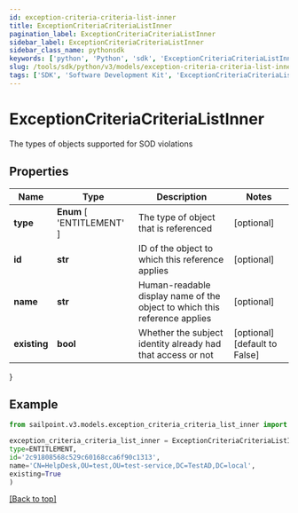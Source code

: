 ```yaml
---
id: exception-criteria-criteria-list-inner
title: ExceptionCriteriaCriteriaListInner
pagination_label: ExceptionCriteriaCriteriaListInner
sidebar_label: ExceptionCriteriaCriteriaListInner
sidebar_class_name: pythonsdk
keywords: ['python', 'Python', 'sdk', 'ExceptionCriteriaCriteriaListInner', 'ExceptionCriteriaCriteriaListInner'] 
slug: /tools/sdk/python/v3/models/exception-criteria-criteria-list-inner
tags: ['SDK', 'Software Development Kit', 'ExceptionCriteriaCriteriaListInner', 'ExceptionCriteriaCriteriaListInner']
---
```


# ExceptionCriteriaCriteriaListInner

The types of objects supported for SOD violations

## Properties

Name | Type | Description | Notes
------------ | ------------- | ------------- | -------------
**type** |  **Enum** [  'ENTITLEMENT' ] | The type of object that is referenced | [optional] 
**id** | **str** | ID of the object to which this reference applies | [optional] 
**name** | **str** | Human-readable display name of the object to which this reference applies | [optional] 
**existing** | **bool** | Whether the subject identity already had that access or not | [optional] [default to False]
}

## Example

```python
from sailpoint.v3.models.exception_criteria_criteria_list_inner import ExceptionCriteriaCriteriaListInner

exception_criteria_criteria_list_inner = ExceptionCriteriaCriteriaListInner(
type=ENTITLEMENT,
id='2c91808568c529c60168cca6f90c1313',
name='CN=HelpDesk,OU=test,OU=test-service,DC=TestAD,DC=local',
existing=True
)

```
[[Back to top]](#) 

